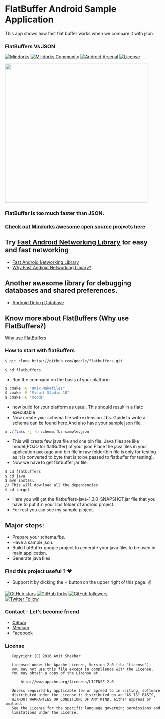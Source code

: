 # FlatBuffer Android Sample Application
This app shows how fast flat buffer works when we compare it with json.

### FlatBuffers Vs JSON

[![Mindorks](https://img.shields.io/badge/mindorks-opensource-blue.svg)](https://mindorks.com/open-source-projects)
[![Mindorks Community](https://img.shields.io/badge/join-community-blue.svg)](https://mindorks.com/join-community)
[![Android Arsenal](https://img.shields.io/badge/Android%20Arsenal-FlatBuffer%20Android%20Sample%20Application-blue.svg?style=flat)](http://android-arsenal.com/details/3/3962)
[![License](https://img.shields.io/badge/license-Apache%202.0-blue.svg)](https://github.com/amitshekhariitbhu/FlatBuffer/blob/master/LICENSE)

<img src=https://raw.githubusercontent.com/amitshekhariitbhu/FlatBuffer/master/assets/flatbuffervsjson.png width=460 height=450 />

### FlatBuffer is too much faster than JSON.

### [Check out Mindorks awesome open source projects here](https://mindorks.com/open-source-projects)

## Try [Fast Android Networking Library](https://github.com/amitshekhariitbhu/Fast-Android-Networking) for easy and fast networking
* [Fast Android Networking Library](https://github.com/amitshekhariitbhu/Fast-Android-Networking)
* [Why Fast Android Networking Library?](https://medium.freecodecamp.com/simple-and-fast-android-networking-19ed860d1455#.y590rbxrf)

## Another awesome library for debugging databases and shared preferences.
* [Android Debug Database](https://github.com/amitshekhariitbhu/Android-Debug-Database)

## Know more about FlatBuffers (Why use FlatBuffers?)
[Why use FlatBuffers](https://medium.com/@amitshekhar/why-consider-flatbuffer-over-json-2e4aa8d4ed07#.s67hhn8lt)

### How to start with flatBuffers
```sh
$ git clone https://github.com/google/flatbuffers.git
```
```sh
$ cd flatbuffers
```
* Run the command on the basis of your platform
```sh
$ cmake -G "Unix Makefiles"
$ cmake -G "Visual Studio 10"
$ cmake -G "Xcode"
```
* now build for your platform as usual. This should result in a flatc executable
* Now create your schema file with extension .fbs. Guide to write a schema can be found [here](https://google.github.io/flatbuffers/flatbuffers_guide_writing_schema.html).And also have your sample json file.
```sh
$ ./flatc -j -b schema.fbs sample.json
```
* This will create few java file and one bin file. Java files are like model(POJO for flatBuffer) of your json.Place the java files in your application package and bin file in raw folder(bin file is only for testing as it is converted to byte that is to be passed to flatbuffer for testing).
* Now we have to get flatbuffer jar file.
```sh
$ cd flatbuffers
$ cd java
$ mvn install
// This will download all the dependencies.
$ cd target
```
* Here you will get the flatbuffers-java-1.3.0-SNAPSHOT.jar file that you have to put it in your libs folder of android project.
* For rest you can see my sample project.

## Major steps:
* Prepare your schema.fbs.
* Have a sample json.
* Build flatBuffer google project to generate your java files to be used in main application.
* Generate java files.

### Find this project useful ? :heart:
* Support it by clicking the :star: button on the upper right of this page. :v:

[![GitHub stars](https://img.shields.io/github/stars/amitshekhariitbhu/FlatBuffer.svg?style=social&label=Star)](https://github.com/amitshekhariitbhu/FlatBuffer) [![GitHub forks](https://img.shields.io/github/forks/amitshekhariitbhu/FlatBuffer.svg?style=social&label=Fork)](https://github.com/amitshekhariitbhu/FlatBuffer/fork)  [![GitHub followers](https://img.shields.io/github/followers/amitshekhariitbhu.svg?style=social&label=Follow)](https://github.com/amitshekhariitbhu)  
[![Twitter Follow](https://img.shields.io/twitter/follow/amitiitbhu.svg?style=social)](https://twitter.com/amitiitbhu)

### Contact - Let's become friend
- [Github](https://github.com/amitshekhariitbhu)
- [Medium](https://medium.com/@amitshekhar)
- [Facebook](https://www.facebook.com/amit.shekhar.iitbhu)

### License
```
   Copyright (C) 2016 Amit Shekhar

   Licensed under the Apache License, Version 2.0 (the "License");
   you may not use this file except in compliance with the License.
   You may obtain a copy of the License at

       http://www.apache.org/licenses/LICENSE-2.0

   Unless required by applicable law or agreed to in writing, software
   distributed under the License is distributed on an "AS IS" BASIS,
   WITHOUT WARRANTIES OR CONDITIONS OF ANY KIND, either express or implied.
   See the License for the specific language governing permissions and
   limitations under the License.
```
